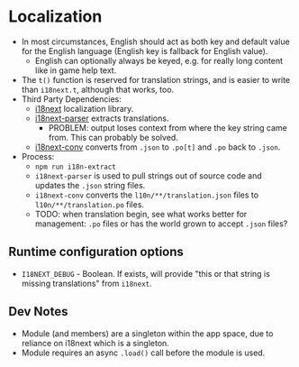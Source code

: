 # Localization

* In most circumstances, English should act as both key and default value for the English language (English key is fallback for English value).
    * English can optionally always be keyed, e.g. for really long content like in game help text.
* The `t()` function is reserved for translation strings, and is easier to write than `i18next.t`, although that works, too.
* Third Party Dependencies:
    * [i18next](https://www.i18next.com/) localization library.
    * [i18next-parser](https://github.com/i18next/i18next-parser) extracts translations.
        * PROBLEM: output loses context from where the key string came from. This can probably be solved.
    * [i18next-conv](https://github.com/i18next/i18next-gettext-converter) converts from `.json` to `.po[t]` and `.po` back to `.json`.
* Process:
    * `npm run i18n-extract`
    * `i18next-parser` is used to pull strings out of source code and updates the `.json` string files.
    * `i18next-conv` converts the `l10n/**/translation.json` files to `l10n/**/translation.po` files.
    * TODO: when translation begin, see what works better for management: `.po` files or has the world grown to accept `.json` files?

## Runtime configuration options

* `I18NEXT_DEBUG` - Boolean. If exists, will provide "this or that string is missing translations" from `i18next`.

## Dev Notes

* Module (and members) are a singleton within the app space, due to reliance on i18next which is a singleton.
* Module requires an async `.load()` call before the module is used.
